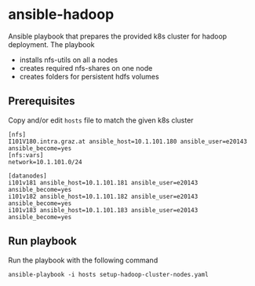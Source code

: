 # ansible-hadoop
Ansible playbook that prepares the provided k8s cluster for hadoop deployment. The playbook
- installs nfs-utils on all a nodes
- creates required nfs-shares on one node
- creates folders for persistent hdfs volumes
## Prerequisites
Copy and/or edit `hosts` file to match the given k8s cluster
```
[nfs]
I101V180.intra.graz.at ansible_host=10.1.101.180 ansible_user=e20143 ansible_become=yes
[nfs:vars]
network=10.1.101.0/24

[datanodes]
i101v181 ansible_host=10.1.101.181 ansible_user=e20143 ansible_become=yes
i101v182 ansible_host=10.1.101.182 ansible_user=e20143 ansible_become=yes
i101v183 ansible_host=10.1.101.183 ansible_user=e20143 ansible_become=yes
```
## Run playbook
Run the playbook with the following command
```
ansible-playbook -i hosts setup-hadoop-cluster-nodes.yaml 
```
